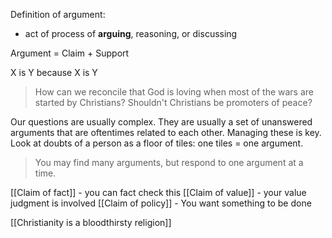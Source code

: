 Definition of argument:
- act of process of **arguing**, reasoning, or discussing 

Argument = Claim + Support

X is Y because X is Y 

>How can we reconcile that God is loving when most of the wars are started by Christians? Shouldn't Christians be promoters of peace?

Our questions are usually complex. They are usually a set of unanswered arguments that are oftentimes related to each other. Managing these is key. Look at doubts of a person as a floor of tiles: one tiles = one argument.

>You may find many arguments, but respond to one argument at a time.

[[Claim of fact]] - you can fact check this
[[Claim of value]] - your value judgment is involved
[[Claim of policy]] - You want something to be done

[[Christianity is a bloodthirsty religion]]
